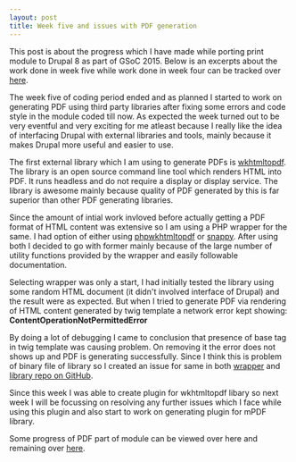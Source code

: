 ```yaml
---
layout: post
title: Week five and issues with PDF generation
---
```


This post is about the progress which I have made while porting print module to Drupal 8 as part of GSoC 2015. Below is an excerpts about the work done in week five while work done in week four can be tracked over <a href="http://zealfire.github.io/Week-four-and-improving-the-code-quality/">here</a>.

The week five of coding period ended and as planned I started to work on generating PDF using third party libraries after fixing some errors and code style in the module coded till now. As expected the week turned out to be very eventful and very exciting for me atleast because I really like the idea of interfacing Drupal with external libraries and tools, mainly because it makes Drupal more useful and easier to use.

The first external library which I am using to generate PDFs is <a href="wkhtmltopdf.org">wkhtmltopdf</a>. The library is an open source command line tool which renders HTML into PDF. It runs headless and do not require a display or display service. The library is awesome mainly because quality of PDF generated by this is far superior than other PDF generating libraries.

Since the amount of intial work invloved before actually getting a PDF format of HTML content was extensive so I am using a PHP wrapper for the same. I had option of either using <a href="https://github.com/mikehaertl/phpwkhtmltopdf">phpwkhtmltopdf</a> or <a href="https://github.com/KnpLabs/snappy">snappy</a>. After using both I decided to go with former mainly because of the large number of utility functions provided by the wrapper and easily followable documentation.

Selecting wrapper was only a start, I had initially tested the library using some random HTML document (it didn't involved interface of Drupal) and the result were as expected. But when I tried to generate PDF via rendering of HTML content generated by twig template a network error kept showing:
<strong>ContentOperationNotPermittedError</strong>

By doing a lot of debugging I came to conclusion that presence of base tag in twig template was causing problem. On removing it the error does not shows up and PDF is generating successfully. Since I think this is problem of binary file of library so I created an issue for same in both <a href="https://github.com/mikehaertl/phpwkhtmltopdf/issues/97#issuecomment-116849859">wrapper</a> and <a href="https://github.com/wkhtmltopdf/wkhtmltopdf/issues/1937#issuecomment-116846005">library repo on GitHub</a>.

Since this week I was able to create plugin for wkhtmltopdf libary so next week I will be focussing on resolving any further issues which I face while using this plugin and also start to work on generating plugin for mPDF library.

Some progress of PDF part of  module can be viewed over <a href="https://github.com/zealfire/pdf_api" style="text-decoration:none;" target="_blank">here</a> and remaining over <a href="https://github.com/zealfire/printable/tree/pdf">here</a>.
